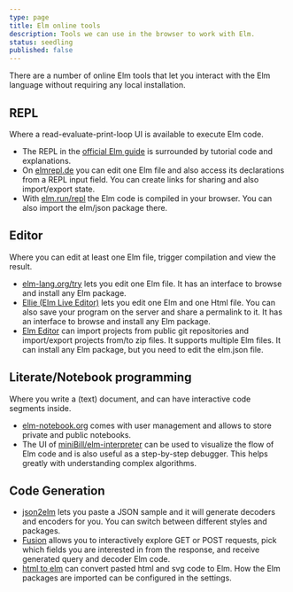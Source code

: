 ```yaml
---
type: page
title: Elm online tools
description: Tools we can use in the browser to work with Elm.
status: seedling
published: false
---
```

There are a number of online Elm tools that let you interact with the Elm language without requiring any local installation.

## REPL
Where a read-evaluate-print-loop UI is available to execute Elm code.

* The REPL in the [official Elm guide](https://guide.elm-lang.org/core_language) is surrounded by tutorial code and explanations.
* On [elmrepl.de](https://elmrepl.de/) you can edit one Elm file and also access its declarations from a REPL input field. You can create links for sharing and also import/export state.
* With [elm.run/repl](https://elm.run/repl) the Elm code is compiled in your browser. You can also import the elm/json package there.

## Editor
Where you can edit at least one Elm file, trigger compilation and view the result.

* [elm-lang.org/try](https://elm-lang.org/try) lets you edit one Elm file. It has an interface to browse and install any Elm package.
* [Ellie (Elm Live Editor)](https://ellie-app.com/) lets you edit one Elm and one Html file. You can also save your program on the server and share a permalink to it. It has an interface to browse and install any Elm package.
* [Elm Editor](https://elm-editor.com/) can import projects from public git repositories and import/export projects from/to zip files. It supports multiple Elm files. It can install any Elm package, but you need to edit the elm.json file.


## Literate/Notebook programming
Where you write a (text) document, and can have interactive code segments inside.

* [elm-notebook.org](https://elm-notebook.org/) comes with user management and allows to store private and public notebooks.
* The UI of [miniBill/elm-interpreter](https://elm.run/minibill-elm-interpreter) can be used to visualize the flow of Elm code and is also useful as a step-by-step debugger. This helps greatly with understanding complex algorithms.


## Code Generation

* [json2elm](https://korban.net/elm/json2elm/) lets you paste a JSON sample and it will generate decoders and encoders for you. You can switch between different styles and packages.
* [Fusion](https://fusion.lamdera.app/) allows you to interactively explore GET or POST requests, pick which fields you are interested in from the response, and receive generated query and decoder Elm code.
* [html to elm](https://html-to-elm.com/) can convert pasted html and svg code to Elm. How the Elm packages are imported can be configured in the settings.
